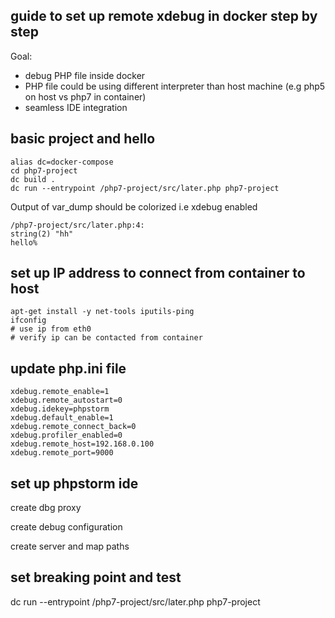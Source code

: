 ## guide to set up remote xdebug in docker step by step

Goal:

- debug PHP file inside docker
- PHP file could be using different interpreter than host machine (e.g php5 on host vs php7 in container)
- seamless IDE integration


## basic project and hello


```
alias dc=docker-compose
cd php7-project
dc build .
dc run --entrypoint /php7-project/src/later.php php7-project
```

Output of var_dump should be colorized i.e xdebug enabled

```
/php7-project/src/later.php:4:
string(2) "hh"
hello% 
```

## set up IP address to connect from container to host

```
apt-get install -y net-tools iputils-ping
ifconfig
# use ip from eth0
# verify ip can be contacted from container
```


## update php.ini file 

```
xdebug.remote_enable=1
xdebug.remote_autostart=0
xdebug.idekey=phpstorm
xdebug.default_enable=1
xdebug.remote_connect_back=0
xdebug.profiler_enabled=0
xdebug.remote_host=192.168.0.100
xdebug.remote_port=9000
```

## set up phpstorm ide


create dbg proxy

create debug configuration

create server and map paths


## set breaking point and test

dc run --entrypoint /php7-project/src/later.php php7-project
